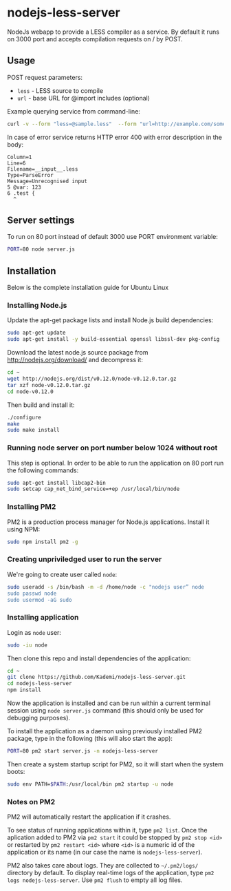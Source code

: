 # nodejs-less-server
NodeJs webapp to provide a LESS compiler as a service.
By default it runs on 3000 port and accepts compilation requests on / by POST.

## Usage

POST request parameters:

- `less` - LESS source to compile
- `url` - base URL for @import includes (optional)

Example querying service from command-line:

```bash
curl -v --form "less=@sample.less"  --form "url=http://example.com/some/path/" http://localhost:3000
```

In case of error service returns HTTP error 400 with error description in the body:

```
Column=1
Line=6
Filename=__input__.less
Type=ParseError
Message=Unrecognised input
5 @var: 123
6 .test {
  ^
```

## Server settings

To run on 80 port instead of default 3000 use PORT environment variable:

```bash
PORT=80 node server.js
```

## Installation

Below is the complete installation guide for Ubuntu Linux

### Installing Node.js

Update the apt-get package lists and install Node.js build dependencies:
```bash
sudo apt-get update
sudo apt-get install -y build-essential openssl libssl-dev pkg-config
```

Download the latest node.js source package from http://nodejs.org/download/ and decompress it:
```bash
cd ~
wget http://nodejs.org/dist/v0.12.0/node-v0.12.0.tar.gz
tar xzf node-v0.12.0.tar.gz
cd node-v0.12.0
```

Then build and install it:

```bash
./configure
make
sudo make install
```

### Running node server on port number below 1024 without root

This step is optional. In order to be able to run the application on 80 port run the following commands:
```bash
sudo apt-get install libcap2-bin
sudo setcap cap_net_bind_service=+ep /usr/local/bin/node
```

### Installing PM2

PM2 is a production process manager for Node.js applications. Install it using NPM:
```bash
sudo npm install pm2 -g
```

### Creating unpriviledged user to run the server

We're going to create user called `node`:
```bash
sudo useradd -s /bin/bash -m -d /home/node -c "nodejs user” node
sudo passwd node
sudo usermod -aG sudo
```

### Installing application

Login as `node` user:
```bash
sudo -iu node
```

Then clone this repo and install dependencies of the application:
```bash
cd ~
git clone https://github.com/Kademi/nodejs-less-server.git
cd nodejs-less-server
npm install
```

Now the application is installed and can be run within a current terminal session using `node server.js` command (this should only be used for debugging purposes).

To install the application as a daemon using previously installed PM2 package, type in the following (this will also start the app):

```bash
PORT=80 pm2 start server.js -n nodejs-less-server
```

Then create a system startup script for PM2, so it will start when the system boots:
```bash
sudo env PATH=$PATH:/usr/local/bin pm2 startup -u node
```

### Notes on PM2

PM2 will automatically restart the application if it crashes.

To see status of running applications within it, type `pm2 list`. Once the aplication added to PM2 via `pm2 start` it could be stopped by `pm2 stop <id>` or restarted by `pm2 restart <id>` where `<id>` is a numeric id of the application or its name (in our case the name is `nodejs-less-server`).

PM2 also takes care about logs. They are collected to `~/.pm2/logs/` directory by default. To display real-time logs of the application, type `pm2 logs nodejs-less-server`. Use `pm2 flush` to empty all log files.

